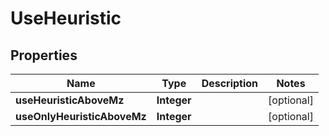 

# UseHeuristic


## Properties

| Name | Type | Description | Notes |
|------------ | ------------- | ------------- | -------------|
|**useHeuristicAboveMz** | **Integer** |  |  [optional] |
|**useOnlyHeuristicAboveMz** | **Integer** |  |  [optional] |



